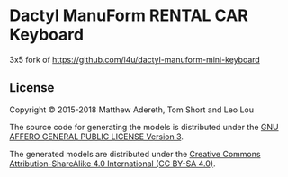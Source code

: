 # Dactyl ManuForm RENTAL CAR Keyboard

3x5 fork of https://github.com/l4u/dactyl-manuform-mini-keyboard

## License

Copyright © 2015-2018 Matthew Adereth, Tom Short and Leo Lou

The source code for generating the models is distributed under the [GNU AFFERO GENERAL PUBLIC LICENSE Version 3](LICENSE).

The generated models are distributed under the [Creative Commons Attribution-ShareAlike 4.0 International (CC BY-SA 4.0)](LICENSE-models).
